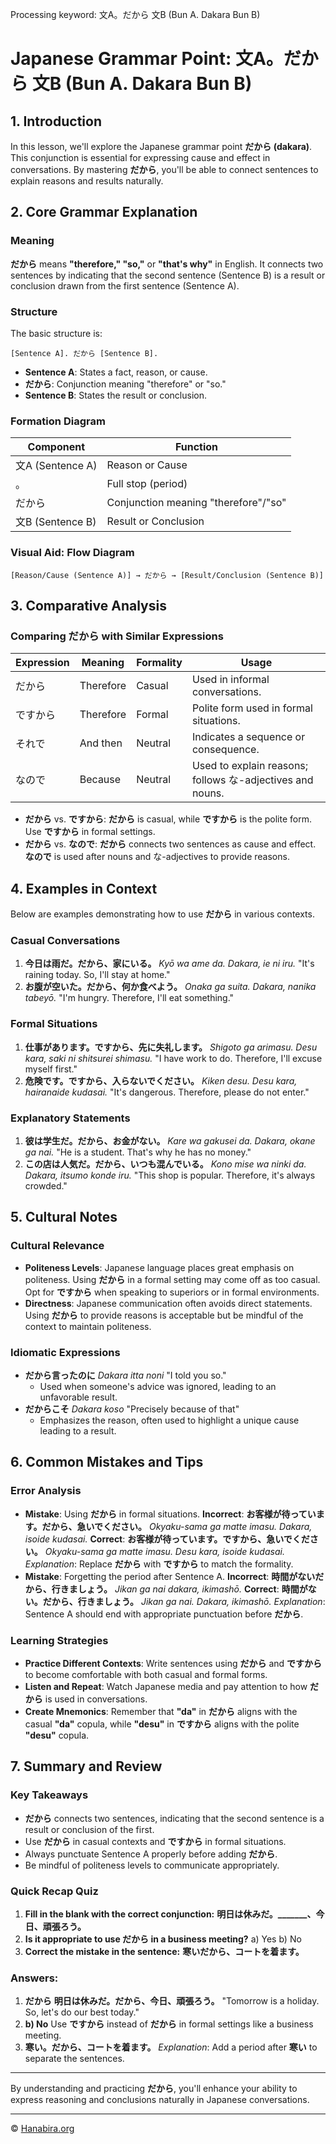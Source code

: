 Processing keyword: 文A。だから 文B (Bun A. Dakara Bun B)
# Japanese Grammar Point: 文A。だから 文B (Bun A. Dakara Bun B)

## 1. Introduction
In this lesson, we'll explore the Japanese grammar point **だから (dakara)**. This conjunction is essential for expressing cause and effect in conversations. By mastering **だから**, you'll be able to connect sentences to explain reasons and results naturally.
## 2. Core Grammar Explanation
### Meaning
**だから** means **"therefore," "so,"** or **"that's why"** in English. It connects two sentences by indicating that the second sentence (Sentence B) is a result or conclusion drawn from the first sentence (Sentence A).
### Structure
The basic structure is:
```
[Sentence A]. だから [Sentence B].
```
- **Sentence A**: States a fact, reason, or cause.
- **だから**: Conjunction meaning "therefore" or "so."
- **Sentence B**: States the result or conclusion.
### Formation Diagram
| Component     | Function                               |
|---------------|----------------------------------------|
| 文A (Sentence A)  | Reason or Cause                        |
| 。             | Full stop (period)                      |
| だから         | Conjunction meaning "therefore"/"so"     |
| 文B (Sentence B)  | Result or Conclusion                    |
### Visual Aid: Flow Diagram
```plaintext
[Reason/Cause (Sentence A)] → だから → [Result/Conclusion (Sentence B)]
```
## 3. Comparative Analysis
### Comparing **だから** with Similar Expressions
| Expression | Meaning     | Formality | Usage                                       |
|------------|-------------|-----------|---------------------------------------------|
| だから       | Therefore   | Casual    | Used in informal conversations.             |
| ですから     | Therefore   | Formal    | Polite form used in formal situations.      |
| それで       | And then    | Neutral   | Indicates a sequence or consequence.        |
| なので       | Because     | Neutral   | Used to explain reasons; follows な-adjectives and nouns.|
- **だから** vs. **ですから**: **だから** is casual, while **ですから** is the polite form. Use **ですから** in formal settings.
- **だから** vs. **なので**: **だから** connects two sentences as cause and effect. **なので** is used after nouns and な-adjectives to provide reasons.
## 4. Examples in Context
Below are examples demonstrating how to use **だから** in various contexts.
### Casual Conversations
1. **今日は雨だ。だから、家にいる。**
   *Kyō wa ame da. Dakara, ie ni iru.*
   "It's raining today. So, I'll stay at home."
2. **お腹が空いた。だから、何か食べよう。**
   *Onaka ga suita. Dakara, nanika tabeyō.*
   "I'm hungry. Therefore, I'll eat something."
### Formal Situations
1. **仕事があります。ですから、先に失礼します。**
   *Shigoto ga arimasu. Desu kara, saki ni shitsurei shimasu.*
   "I have work to do. Therefore, I'll excuse myself first."
2. **危険です。ですから、入らないでください。**
   *Kiken desu. Desu kara, hairanaide kudasai.*
   "It's dangerous. Therefore, please do not enter."
### Explanatory Statements
1. **彼は学生だ。だから、お金がない。**
   *Kare wa gakusei da. Dakara, okane ga nai.*
   "He is a student. That's why he has no money."
2. **この店は人気だ。だから、いつも混んでいる。**
   *Kono mise wa ninki da. Dakara, itsumo konde iru.*
   "This shop is popular. Therefore, it's always crowded."
## 5. Cultural Notes
### Cultural Relevance
- **Politeness Levels**: Japanese language places great emphasis on politeness. Using **だから** in a formal setting may come off as too casual. Opt for **ですから** when speaking to superiors or in formal environments.
- **Directness**: Japanese communication often avoids direct statements. Using **だから** to provide reasons is acceptable but be mindful of the context to maintain politeness.
### Idiomatic Expressions
- **だから言ったのに**
  *Dakara itta noni*
  "I told you so."
  - Used when someone's advice was ignored, leading to an unfavorable result.
- **だからこそ**
  *Dakara koso*
  "Precisely because of that"
  - Emphasizes the reason, often used to highlight a unique cause leading to a result.
## 6. Common Mistakes and Tips
### Error Analysis
- **Mistake**: Using **だから** in formal situations.
  **Incorrect**: **お客様が待っています。だから、急いでください。**
  *Okyaku-sama ga matte imasu. Dakara, isoide kudasai.*
  **Correct**: **お客様が待っています。ですから、急いでください。**
  *Okyaku-sama ga matte imasu. Desu kara, isoide kudasai.*
  *Explanation*: Replace **だから** with **ですから** to match the formality.
- **Mistake**: Forgetting the period after Sentence A.
  **Incorrect**: **時間がないだから、行きましょう。**
  *Jikan ga nai dakara, ikimashō.*
  **Correct**: **時間がない。だから、行きましょう。**
  *Jikan ga nai. Dakara, ikimashō.*
  *Explanation*: Sentence A should end with appropriate punctuation before **だから**.
### Learning Strategies
- **Practice Different Contexts**: Write sentences using **だから** and **ですから** to become comfortable with both casual and formal forms.
- **Listen and Repeat**: Watch Japanese media and pay attention to how **だから** is used in conversations.
- **Create Mnemonics**: Remember that **"da"** in **だから** aligns with the casual **"da"** copula, while **"desu"** in **ですから** aligns with the polite **"desu"** copula.
## 7. Summary and Review
### Key Takeaways
- **だから** connects two sentences, indicating that the second sentence is a result or conclusion of the first.
- Use **だから** in casual contexts and **ですから** in formal situations.
- Always punctuate Sentence A properly before adding **だから**.
- Be mindful of politeness levels to communicate appropriately.
### Quick Recap Quiz
1. **Fill in the blank with the correct conjunction:**
   **明日は休みだ。_______、今日、頑張ろう。**
2. **Is it appropriate to use だから in a business meeting?**
   a) Yes
   b) No
3. **Correct the mistake in the sentence:**
   **寒いだから、コートを着ます。**

### Answers:
1. **だから**
   **明日は休みだ。だから、今日、頑張ろう。**
   "Tomorrow is a holiday. So, let's do our best today."
2. **b) No**
   Use **ですから** instead of **だから** in formal settings like a business meeting.
3. **寒い。だから、コートを着ます。**
   *Explanation*: Add a period after **寒い** to separate the sentences.

---
By understanding and practicing **だから**, you'll enhance your ability to express reasoning and conclusions naturally in Japanese conversations.


---

© [Hanabira.org](https://hanabira.org)
